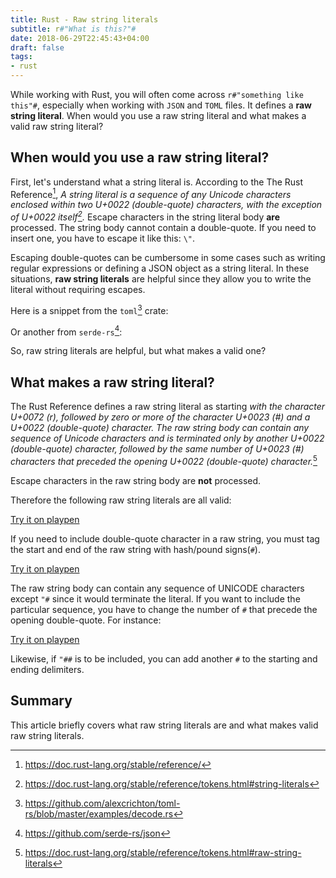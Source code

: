 ```yaml
---
title: Rust - Raw string literals
subtitle: r#"What is this?"#
date: 2018-06-29T22:45:43+04:00
draft: false
tags:
- rust
---
```


While working with Rust, you will often come across `r#"something like this"#`, especially when working with `JSON` and `TOML` files. It defines a **raw string literal**. When would you use a raw string literal and what makes a valid raw string literal?

## When would you use a raw string literal?

First, let's understand what a string literal is. According to the The Rust Reference[^1], _A string literal is a sequence of any Unicode characters enclosed within two U+0022 (double-quote) characters, with the exception of U+0022 itself[^2]._ Escape characters in the string literal body **are** processed. The string body cannot contain a double-quote. If you need to insert one, you have to escape it like this: `\"`. 

Escaping double-quotes can be cumbersome in some cases such as writing regular expressions or defining a JSON object as a string literal. In these situations, **raw string literals** are helpful since they allow you to write the literal without requiring escapes.

Here is a snippet from the `toml`[^4] crate:
<script src="https://gist.github.com/rahul-thakoor/4c158ef09016973bcc6176c04678e30a.js"></script>

Or another from `serde-rs`[^5]:
<script src="https://gist.github.com/rahul-thakoor/449ea0438a8f6eee39edad0a97204ed9.js"></script>

So, raw string literals are helpful, but what makes a valid one?

## What makes a raw string literal?

The Rust Reference defines a raw string literal as starting  _with the character U+0072 \(r), followed by zero or more of the character U+0023 (#) and a U+0022 (double-quote) character. The raw string body can contain any sequence of Unicode characters and is terminated only by another U+0022 (double-quote) character, followed by the same number of U+0023 (#) characters that preceded the opening U+0022 (double-quote) character._[^3]

Escape characters in the raw string body are **not** processed.

Therefore the following raw string literals are all valid:

<script src="https://gist.github.com/rahul-thakoor/f07fe1a2603fb07a12ca572e639c9328.js"></script>

<a href="https://play.rust-lang.org/?gist=f07fe1a2603fb07a12ca572e639c9328" target="_blank">Try it on playpen</a>

If you need to include double-quote character in a raw string, you must tag the start and end of the raw string with hash/pound signs(`#`).

<script src="https://gist.github.com/rahul-thakoor/3e109456fcdd387c6789c0d3ada68194.js"></script>

<a href="https://play.rust-lang.org/?gist=3e109456fcdd387c6789c0d3ada68194" target="_blank">Try it on playpen</a>

The raw string body can contain any sequence of UNICODE characters except `"#` since it would terminate the literal. If you want to include the particular sequence, you have to change the number of `#` that precede the opening double-quote. For instance:

<script src="https://gist.github.com/rahul-thakoor/2dc72c16c57c4fd594bb648bd30452a4.js"></script>
<a href="https://play.rust-lang.org/?gist=2dc72c16c57c4fd594bb648bd30452a4" target="_blank">Try it on playpen</a>

Likewise, if `"##` is to be included, you can add another `#` to the starting and ending delimiters. 

## Summary

This article briefly covers what raw string literals are and what makes valid raw string literals.





[^1]: https://doc.rust-lang.org/stable/reference/

[^2]: https://doc.rust-lang.org/stable/reference/tokens.html#string-literals

[^3]: https://doc.rust-lang.org/stable/reference/tokens.html#raw-string-literals

[^4]: https://github.com/alexcrichton/toml-rs/blob/master/examples/decode.rs

[^5]: https://github.com/serde-rs/json

[^6]: https://github.com/rust-lang/rust/blob/master/src/grammar/raw-string-literal-ambiguity.md

